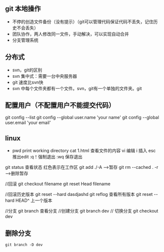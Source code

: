 ## git 本地操作
- 不停的创造文件备份（没有提示）（git可以管理代码保证代码不丢失，记住历史不会丢失）
- 团队协作，两人修改同一文件，手动解决，可以实现自动合并
- 分支管理系统
## 分布式
- svn，git的区别
- svn 集中式：需要一台中央服务器
- git 速度比svn快
- svn 中每个文件夹都有一个文件。svn，git有一个单独的文件夹。git

## 配置用户（不配置用户不能提交代码）
git config --list
git config --global user.name 'your name'
git config --global user.email  'your email'


## linux
- pwd print  working directory
cat 1.html 查看文件的内容
vi 编辑
i 插入 esc 推出edit :q！强制退出
:wq 保存退出

git status 查看状态
红色表示在工作区
git add ./-A -->暂存
git rm --cached . -r -->删除暂存

//回滚
git checkout filename
git reset Head filename

//回滚历史版本
git reset --hard dasdjashd
git reflog 查看所有版本
git reset --hard HEAD^ 上一个版本


//分支 git branch  查看分支
//创建分支 git branch dev
// 切换分支 git checkout dev
## 删除分支
```
git branch -D dev

```
